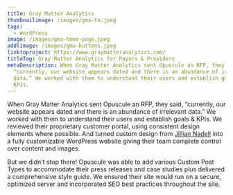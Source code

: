 ```yaml
---
title: Gray Matter Analytics
thumbnailimage: /images/gma-tn.jpeg
tags:
  - WordPress
image: /images/gma-home-page.jpeg
addlimage: /images/gma-buttons.jpeg
linktoproject: https://www.graymatteranalytics.com/
titleTag: Gray Matter Analytics for Payors & Providers
metaDescription: When Gray Matter Analytics sent Opuscule an RFP, they said,
  “currently, our website appears dated and there is an abundance of irrelevant
  data.” We worked with them to understand their users and establish goals &
  KPIs.
---
```

When Gray Matter Analytics sent Opuscule an RFP, they said, “currently, our website appears dated and there is an abundance of irrelevant data.” We worked with them to understand their users and establish goals & KPIs. We reviewed their proprietary customer portal, using consistent design elements where possible. And turned custom design from [Jillian Nadell](http://www.jilliannadell.com/) into a fully customizable WordPress website giving their team complete control over content and images.

But we didn’t stop there! Opuscule was able to add various Custom Post Types to accommodate their press releases and case studies plus delivered a comprehensive style guide. We ensured their site would run on a secure, optimized server and incorporated SEO best practices throughout the site.